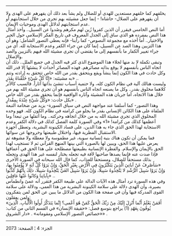 ------------------------------------------------------------------------

يخلقهم كما خلقهم مستعدين للهدى أو للضلال ولم يشأ بعد ذلك أن يقهرهم على
الهدى ولا أن يقهرهم على الضلال- حاشاه! - إنما جعل مشيئته بهم تجري من
خلال استجابتهم أو عدم استجابتهم لدلائل الهدى وموحيات الإيمان.  
أما النص الخامس فيقرر أن الذين كفروا زُين لهم مكرهم وصُدوا عن السبيل..
وأخذ أمثال هذا النص بمفرده هو الذي ساق إلى الجدل المعروف في تاريخ الفكر
الإسلامي حول الجبر والاختيار.. أما أخذه مع مجموعة النصوص- كما رأينا-
فإنه يعطي التصور الشامل: وهو أن هذا التزيين وهذا الصد عن السبيل، إنما
كان من جراء الكفر وعدم الاستجابة لله. أي من جراء تغيير الكفار ما بأنفسهم
إلى ما يقتضي أن تجري مشيئة الله فيهم بالتزيين والصد والإضلال.  
وتبقى تكملة لا بد منها لجلاء هذا الموضوع الذي كثر فيه الجدل في جميع
الملل.. ذلك أن اتجاه الناس بأنفسهم لا يوقع بذاته مصائرهم. فهذه المصائر
أحداث لا ينشئها إلا قدر الله وكل حادث في هذا الكون إنما ينشأ ويقع ويتحقق
بقدر من الله خاص تتحقق به إرادته وتتم به مشيئته: «إِنَّا كُلَّ شَيْءٍ خَلَقْناهُ
بِقَدَرٍ» ..  
وليست هنالك آلية في نظام الكون كله، ولا حتمية أسباب تنشئ بذاتها آثاراً.
فالسبب كالأثر كلاهما مخلوق بقدر.. وكل ما يصنعه اتجاه الناس بأنفسهم هو أن
تجري مشيئة الله بهم من خلال هذا الاتجاه، أما جريان هذه المشيئة وآثاره
الواقعية فإنما يتحقق بقدر من الله خاص بكل حادث: «وَكُلُّ شَيْءٍ عِنْدَهُ بِمِقْدارٍ»
.  
وهذا التصور- كما أسلفنا عند مواجهة النص في سياق السورة- يزيد من ضخامة
التبعة الملقاة على هذا الكائن الإنساني بقدر ما يجلو من كرامته في نظام
الكون كله. فهو وحده المخلوق الذي تجري مشيئة الله به من خلال اتجاهه
وحركته.. وما أثقلها من تبعة! وما أعظمها كذلك من كرامة! «1» وفي السورة
كلمة الفصل كذلك في دلالة الكفر وعدم الاستجابة لهذا الحق الذي جاء به هذا
الدين، على فساد الكينونة البشرية، وتعطل أجهزة الاستقبال الفطرية فيها،
واختلال طبيعتها وخروجها عن سوائها.  
فما يمكن أن تكون هناك بنية إنسانية سوية، غير مطموسة ولا معطلة ولا مشوهة
ثم يعرض عليها هذا الحق، ويبين لها بالصورة التي بينها المنهج القرآني ثم
لا تستجيب لهذا الحق بالإيمان والإسلام. والفطرة الإنسانية بطبيعتها مصطلحة
على هذا الحق في أعماقها فإذا صدت عنه فإنما يصدها صاحبها لآفة فيه تجعله
يختار لنفسه غير هذا الهدى وتجعله بذلك مستحقاً للضلال، ومستحقاً للعذاب، كما
قال الله سبحانه في السورة الأخرى «سَأَصْرِفُ عَنْ آياتِيَ الَّذِينَ يَتَكَبَّرُونَ فِي الْأَرْضِ
بِغَيْرِ الْحَقِّ، وَإِنْ يَرَوْا كُلَّ آيَةٍ لا يُؤْمِنُوا بِها، وَإِنْ يَرَوْا سَبِيلَ الرُّشْدِ لا يَتَّخِذُوهُ
سَبِيلًا، وَإِنْ يَرَوْا سَبِيلَ الغَيِّ يَتَّخِذُوهُ سَبِيلًا، ذلِكَ بِأَنَّهُمْ كَذَّبُوا بِآياتِنا وَكانُوا
عَنْها غافِلِينَ» ..  
وفي هذه السورة ترد أمثال هذه الآيات الدالة على طبيعة الكفر فتقرر أنه عمىً
وانطماس بصيرة، وأن الهدى دلالة على سلامة الكينونة البشرية من هذا العمى،
ودلالة على سلامة القوى المدركة فيها وأن في صفحة هذا الكون من الدلائل ما
يبين عن الحق لمن يتفكرون ولمن يعقلون:  
«أَفَمَنْ يَعْلَمُ أَنَّما أُنْزِلَ إِلَيْكَ مِنْ رَبِّكَ الْحَقُّ كَمَنْ هُوَ أَعْمى؟ إِنَّما يَتَذَكَّرُ أُولُوا
الْأَلْبابِ. الَّذِينَ يُوفُونَ بِعَهْدِ (1) يراجع بتوسع فصل: «حقيقة الإنسان» في القسم
الثاني من كتاب: «خصائص التصور الإسلامي ومقوماته» . «دار الشروق» .

------------------------------------------------------------------------

الجزء: 4 ¦ الصفحة: 2073
